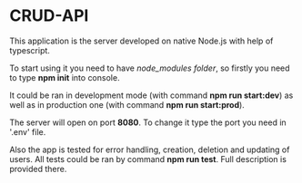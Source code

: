 # CRUD-API

This application is the server developed on native Node.js with help of typescript.

To start using it you need to have *node_modules folder*, so firstly you need to type **npm init** into console.

It could be ran in development mode (with command **npm run start:dev**) as well as in production one (with command **npm run start:prod**).

The server will open on port __8080__. To change it type the port you need in '.env' file.

Also the app is tested for error handling, creation, deletion and updating of users. All tests could be ran by command **npm run test**.
Full description is provided there.